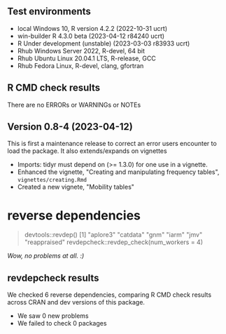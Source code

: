 ## Test environments
* local Windows 10, R version 4.2.2 (2022-10-31 ucrt)
* win-builder R 4.3.0 beta (2023-04-12 r84240 ucrt)
* R Under development (unstable) (2023-03-03 r83933 ucrt)
* Rhub Windows Server 2022, R-devel, 64 bit
* Rhub Ubuntu Linux 20.04.1 LTS, R-release, GCC
* Rhub Fedora Linux, R-devel, clang, gfortran

## R CMD check results
There are no ERRORs or WARNINGs or NOTEs 

## Version 0.8-4 (2023-04-12)

This is first a maintenance release to correct an error users encounter to load
the package.  It also extends/expands on vignettes

- Imports: tidyr must depend on (>= 1.3.0) for one use in a vignette.
- Enhanced the vignette, "Creating and manipulating frequency tables", `vignettes/creating.Rmd`
- Created a new vignete, "Mobility tables"

# reverse dependencies

> devtools::revdep()
[1] "aplore3"     "catdata"     "gnm"         "iarm"        "jmv"         "reappraised"
> revdepcheck::revdep_check(num_workers = 4)

*Wow, no problems at all. :)*

## revdepcheck results

We checked 6 reverse dependencies, comparing R CMD check results across CRAN and dev versions of this package.

 * We saw 0 new problems
 * We failed to check 0 packages

